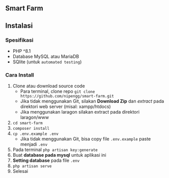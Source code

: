 ## Smart Farm

## Instalasi

### Spesifikasi
- PHP ^8.1
- Database MySQL atau MariaDB
- SQlite (untuk `automated testing`)

### Cara Install

1. Clone atau download source code
    - Para terminal, clone repo `git clone https://github.com/nipengg/smart-farm.git`
    - Jika tidak menggunakan Git, silakan **Download Zip** dan *extract* pada direktori web server (misal: xampp/htdocs)
    - Jika menggunakan laragon silakan extract pada direktori laragon/www
2. `cd smart-farm`
3. `composer install`
4. `cp .env.example .env`
    - Jika tidak menggunakan Git, bisa copy file `.env.example` paste menjadi `.env`
5. Pada terminal `php artisan key:generate`
6. Buat **database pada mysql** untuk aplikasi ini
7. **Setting database** pada file `.env`
8. `php artisan serve`
9. Selesai